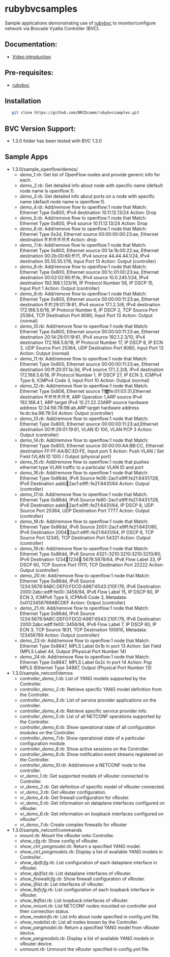 # rubybvcsamples
Sample applications demonstrating use of [rubybvc](https://github.com/BRCDcomm/rubybvc) to monitor/configure network via Brocade Vyatta Controller (BVC).

## Documentation:
* [Video introduction](https://www.youtube.com/watch?v=dZxZAtg3R0A)

## Pre-requisites:
* [rubybvc](https://github.com/BRCDcomm/rubybvc)

## Installation
```bash
   git clone https://github.com/BRCDcomm/rubybvcsamples.git
```

## BVC Version Support:
* 1.3.0 folder has been tested with BVC 1.3.0


## Sample Apps

* 1.3.0/sample_openflow/demos/
    * _demo_1.rb_: Get list of OpenFlow nodes and provide generic info for each.
    * _demo_2.rb_: Get detailed info about node with specific name (default node name is openflow:1).
    * _demo_3.rb_: Get detailed info about ports on a node with specific name (default node name is openflow:1).
    * _demo_4.rb_: Add/remove flow to openflow:1 node that Match: Ethernet Type 0x800, IPv4 destination 10.11.12.13/24 Action: Drop
    * _demo_5.rb_: Add/remove flow to openflow:1 node that Match: Ethernet Type 0x800, IPv4 source 10.11.12.13/24 Action: Drop
    * _demo_6.rb_: Add/remove flow to openflow:1 node that Match: Ethernet Type 0x2d, Ethernet source 00:00:00:00:23:ae, Ethernet destination ff:ff:ff:ff:ff:ff Action: drop
    * _demo_7.rb_:  Add/remove flow to openflow:1 node that Match: Ethernet Type 0x800, Ethernet source 00:1a:1b:00:22:aa, Ethernet destination 00:2b:00:60:ff:f1, IPv4 source 44.44.44.1/24, IPv4 destination 55.55.55.1/16, Input Port 13 Action: Output (controller)
    * _demo_8.rb_: Add/remove flow to openflow:1 node that Match: Ethernet Type 0x800, Ethernet source 00:1c:01:00:23:aa, Ethernet destination 00:02:02:60:ff:fe, IPv4 source 10.0.245.1/24, IPv4 destination 192.168.1.123/16, IP Protocol Number 56, IP DSCP 15, Input Port 1 Action: Output (controller)
    * _demo_9.rb_: Add/remove flow to openflow:1 node that Match: Ethernet Type 0x800, Ethernet source 00:00:00:11:23:ae, Ethernet destination ff:ff:29:01:19:61, IPv4 source 17.1.2.3/8, IPv4 destination 172.168.5.6/16, IP Protocol Number 6, IP DSCP 2, TCP Source Port 25364, TCP Destination Port 8080, Input Port 13 Action: Output (normal)
    * _demo_10.rb_: Add/remove flow to openflow:1 node that Match: Ethernet Type 0x800, Ethernet source 00:00:00:11:23:ae, Ethernet destination 20:14:29:01:19:61, IPv4 source 192.1.2.3/10, IPv4 destination 172.168.5.6/18, IP Protocol Number 17, IP DSCP 8, IP ECN 3, UDP Source Port 25364, UDP Destination Port 8080, Input Port 13 Action: Output (normal)
    * _demo_11.rb_: Add/remove flow to openflow:1 node that Match: Ethernet Type 0x800, Ethernet source 00:00:00:11:23:ae, Ethernet destination 00:ff:20:01:1a:3d, IPv4 source 17.1.2.3/8, IPv4 destination 172.168.5.6/18, IP Protocol Number 1, IP DSCP 27, IP ECN 3, ICMPv4 Type 6, ICMPv4 Code 3, Input Port 10 Action: Output (normal)
    * _demo_12.rb_: Add/remove flow to openflow:1 node that Match: Ethernet Type 0x806, Ethernet source 11:ab:fe:01:03:31,Ethernet destination ff:ff:ff:ff:ff:ff, ARP Operation 1,ARP source IPv4 192.168.4.1, ARP target IPv4 10.21.22.23ARP source hardware address 12:34:56:78:98:ab,ARP target hardware address fe:dc:ba:98:76:54 Action: Output (controller)
    * _demo_13.rb_: Add/remove flow to openflow:1 node that Match: Ethernet Type 0x800, Ethernet source 00:00:00:11:23:ad,Ethernet destination 00:ff:29:01:19:61, VLAN ID 100, VLAN PCP 3 Action: Output (controller)
    * _demo_14.rb_: Add/remove flow to openflow:1 node that Match: Ethernet Type 0x800, Ethernet source 00:00:00:AA:BB:CC, Ethernet destination FF:FF:AA:BC:ED:FE, Input port 5 Action: Push VLAN / Set Field (VLAN ID 100) / Output (physical port)
    * _demo_15.rb_: Add/remove flow to openflow:1 node that pushes ethernet type VLAN traffic to a particular VLAN ID and port 
    * _demo_16.rb_: Add/remove flow to openflow:1 node that Match: Ethernet Type 0x86dd, IPv6 Source fe08::2acf:e9ff:fe21:6431/128, IPv6 Destination aabb:1234:2acf:e9ff::fe21:6431/64 Action: Output (controller)
    * _demo_17.rb_: Add/remove flow to openflow:1 node that Match: Ethernet Type 0x86dd, IPv6 Source fe80::2acf:e9ff:fe21:6431/128, IPv6 Destination aabb:1234:2acf:e9ff::fe21:6431/64, IP DSCP 8, UDP Source Port 25364, UDP Destination Port 7777 Action: Output (controller)
    * _demo_18.rb_: Add/remove flow to openflow:1 node that Match: Ethernet Type 0x86dd, IPv6 Source 2001::2acf:e9ff:fe21:6431/80, IPv6 Destination 2004:1234:2acf:e9ff::fe21:6431/64, IP DSCP 8, TCP Source Port 12345, TCP Destination Port 54321 Action: Output (controller)
    * _demo_19.rb_: Add/remove flow to openflow:1 node that Match: Ethernet Type 0x86dd, IPv6 Source 4321::3210:3210:3210:3210/80, IPv6 Destination 1234:1234:1234:1234::5678:5678/64, IPv6 Flow Label 33, IP DSCP 60, TCP Source Port 11111, TCP Destination Port 22222 Action: Output (controller)
    * _demo_20.rb_: Add/remove flow to openflow:1 node that Match: Ethernet Type 0x86dd, IPv6 Source 1234:5678:9ABC:DEF0:FDCD:A987:6543:210F/76, IPv6 Destination 2000:2abc:edff:fe00::3456/94, IPv6 Flow Label 15, IP DSCP 60, IP ECN 3, ICMPv6 Type 6, ICPMv6 Code 3, Metadata: 0x0123456789ABCDEF Action: Output (controller)
    * _demo_21.rb_: Add/remove flow to openflow:1 node that Match: Ethernet Type 0x86dd, IPv6 Source 1234:5678:9ABC:DEF0:FDCD:A987:6543:210F/76, IPv6 Destination 2000:2abc:edff:fe00::3456/94, IPv6 Flow Label 7, IP DSCP 60, IP ECN 3, TCP Source 1831, TCP Destination 100610, Metadata: 123456789 Action: Output (controller)
    * _demo_23.rb_: Add/remove flow to openflow:1 node that Match: Ethernet Type 0x8847, MPLS Label 0x1b In port 13 Action: Set Field (MPLS Label 44, Output (Physical Port Number 14)
    * _demo_24.rb_: Add/remove flow to openflow:1 node that Match: Ethernet Type 0x8847, MPLS Label 0x2c In port 14 Action: Pop MPLS (Ethernet Type 34887, Output (Physical Port Number 13)
* 1.3.0/sample_netconf/demos
    * _controller_demo_1.rb_: List of YANG models supported by the Controller.
    * _controller_demo_2.rb_: Retrieve specific YANG model definition from the Controller.
    * _controller_demo_3.rb_: List of service provider applications on the controller.
    * _controller_demo_4.rb_: Retrieve specific service provider info.
    * _controller_demo_5.rb_: List of all NETCONF operations supported by the Controller.
    * _controller_demo_6.rb_: Show operational state of all configuration modules on the Controller.
    * _controller_demo_7.rb_: Show operational state of a particular configuration module.
    * _controller_demo_8.rb_: Show active sessions on the Controller.
    * _controller_demo_9.rb_: Show notification event streams registered on the Controller.
    * _controller_demo_10.rb_: Add/remove a NETCONF node to the controller.
    * _vr_demo_1.rb_: Get supported models of vRouter connected to Controller.
    * _vr_demo_2.rb_: Get definition of specific model of vRouter connected.
    * _vr_demo_3.rb_: Get vRouter configuration.
    * _vr_demo_4.rb_: Get firewall configuration for vRouter.
    * _vr_demo_5.rb_: Get information on dataplane interfaces configured on vRouter.
    * _vr_demo_6.rb_: Get information on loopback interfaces configured on vRouter".
    * _vr_demo_7.rb_: Create complex firewalls for vRouter
* 1.3.0/sample_netconf/commands
    * _mount.rb_: Mount the vRouter onto Controller.
    * _show_cfg.rb_: Show config of vRouter.
    * _show_ctrl_yangmodel.rb_: Return a specified YANG model.
    * _show_ctrl_yangmodels.rb_: Display a list of available YANG models in Controller..
    * _show_dpifcfg.rb_: List configuration of each dataplane interface in vRouter.
    * _show_dpiflist.rb_: List dataplane interfaces of vRouter.
    * _show_firewallcfg.rb_: Show firewall configuration of vRouter.
    * _show_iflist.rb_: List interfaces of vRouter.
    * _show_lbifcfg.rb_: List configuration of each loopback interface in vRouter.
    * _show_lbiflist.rb_: List loopback interfaces of vRouter.
    * _show_mount.rb_: List NETCONF nodes mounted on controller and their connection status.
    * _show_nodeinfo.rb_: List info about node specified in config.yml file.
    * _show_nodelist.rb_: List all nodes known by the Controller.
    * _show_yangmodel.rb_: Return a specified YANG model from vRouter device.
    * _show_yangmodels.rb_: Display a list of available YANG models in vRouter device.
    * _unmount.rb_: Unmount the vRouter specified in config.yml file.

